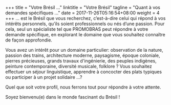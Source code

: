 +++
title = "Votre Brésil ..."
linktitle = "Votre Brésil"
tagline = "Quant à vos demandes spécifiques ..."
date = 2017-11-26T05:16:54+08:00
weight = 4
+++
… est le Brésil que vous recherchez, c’est-à-dire celui qui répond à vos intérêts personnels, qu’ils soient professionnels ou nés d’une passion. Pour cela, seul un spécialiste tel que PROMOBRAS peut répondre à votre demande spécifique, en explorant le domaine que vous souhaitez connaître de façon approfondie.

Vous avez un intérêt pour un domaine particulier: observation de la nature, passion des trains, architecture moderne, paysagisme, époque coloniale, pierres précieuses, grands travaux d'ingénierie, des peuples indigènes, peinture contemporaine, diversité musicale, folklore ?
Vous souhaitez effectuer un séjour linguistique, apprendre à concocter des plats typiques ou participer à un projet solidaire …?

Quel que soit votre profil, nous ferrons tout pour répondre à votre attente.

Soyez bienvenu(e) dans le monde fascinant du Brésil !
